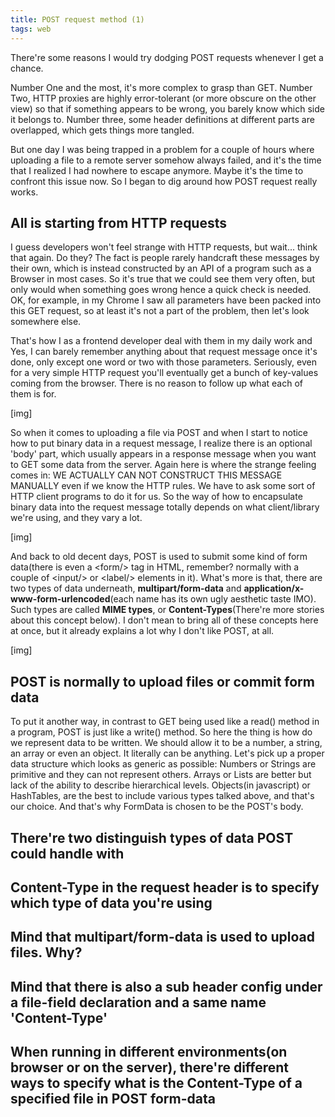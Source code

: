 ```yaml
---
title: POST request method (1)
tags: web
---
```


There're some reasons I would try dodging POST requests whenever I get a chance. 

Number One and the most, it's more complex to grasp than GET. Number Two, HTTP proxies are highly error-tolerant (or more obscure on the other view) so that if something appears to be wrong, you barely know which side it belongs to. Number three, some header definitions at different parts are overlapped, which gets things more tangled.

But one day I was being trapped in a problem for a couple of hours where uploading a file to a remote server somehow always failed, and it's the time that I realized I had nowhere to escape anymore. Maybe it's the time to confront this issue now. So I began to dig around how POST request really works.

## All is starting from HTTP requests
I guess developers won't feel strange with HTTP requests, but wait... think that again. Do they? The fact is people rarely handcraft these messages by their own, which is instead constructed by an API of a program such as a Browser in most cases. So it's true that we could see them very often, but only would when something goes wrong hence a quick check is needed. OK, for example, in my Chrome I saw all parameters have been packed into this GET request, so at least it's not a part of the problem, then let's look somewhere else.

That's how I as a frontend developer deal with them in my daily work and Yes, I can barely remember anything about that request message once it's done, only except one word or two with those parameters. Seriously, even for a very simple HTTP request you'll eventually get a bunch of key-values coming from the browser. There is no reason to follow up what each of them is for.

[img]

So when it comes to uploading a file via POST and when I start to notice how to put binary data in a request message, I realize there is an optional 'body' part, which usually appears in a response message when you want to GET some data from the server. Again here is where the strange feeling comes in: WE ACTUALLY CAN NOT CONSTRUCT THIS MESSAGE MANUALLY even if we know the HTTP rules. We have to ask some sort of HTTP client programs to do it for us. So the way of how to encapsulate binary data into the request message totally depends on what client/library we're using, and they vary a lot.

[img]

And back to old decent days, POST is used to submit some kind of form data(there is even a \<form/\> tag in HTML, remember? normally with a couple of \<input/\> or \<label/\> elements in it). What's more is that, there are two types of data underneath, **multipart/form-data** and **application/x-www-form-urlencoded**(each name has its own ugly aesthetic taste IMO). Such types are called **MIME types**, or **Content-Types**(There're more stories about this concept below). I don't mean to bring all of these concepts here at once, but it already explains a lot why I don't like POST, at all.

[img]

## POST is normally to upload files or commit form data
To put it another way, in contrast to GET being used like a read() method in a program, POST is just like a write() method. So here the thing is how do we represent data to be written. We should allow it to be a number, a string, an array or even an object. It literally can be anything. Let's pick up a proper data structure which looks as generic as possible: Numbers or Strings are primitive and they can not represent others. Arrays or Lists are better but lack of the ability to describe hierarchical levels. Objects(in javascript) or HashTables, are the best to include various types talked above, and that's our choice. And that's why FormData is chosen to be the POST's body.  

## There're two distinguish types of data POST could handle with

## Content-Type in the request header is to specify which type of data  you're using

## Mind that multipart/form-data is used to upload files. Why?

## Mind that there is also a sub header config under a file-field declaration and a same name 'Content-Type'

## When running in different environments(on browser or on the server), there're different ways to specify what is the Content-Type of a specified file in POST form-data

